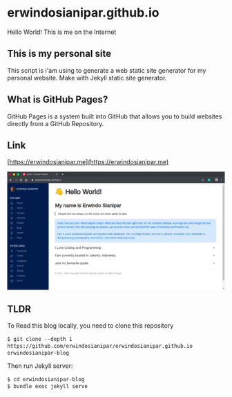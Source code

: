 # erwindosianipar.github.io
Hello World! This is me on the Internet  

## This is my personal site

This script is i'am using to generate a web static site generator for my personal website.
Make with Jekyll static site generator.

## What is GitHub Pages?

GitHub Pages is a system built into GitHub that allows you to build websites directly from a GitHub Repository.

## Link
[https://erwindosianipar.me](https://erwindosianipar.me)

![Screenshot](/assets/images/erwindosianipar.github.io.png)

## TLDR

To Read this blog locally, you need to clone this repository

```
$ git clone --depth 1 https://github.com/erwindosianipar/erwindosianipar.github.io erwindosianipar-blog
```

Then run Jekyll server:

```
$ cd erwindosianipar-blog
$ bundle exec jekyll serve
```